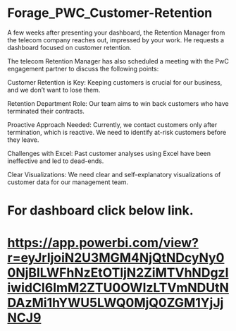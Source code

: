 # Forage_PWC_Customer-Retention
  A few weeks after presenting your dashboard, the Retention Manager from the telecom company reaches out, impressed by your work. He requests a dashboard focused on customer 
  retention.
  
  The telecom Retention Manager has also scheduled a meeting with the PwC engagement partner to discuss the following points:

  Customer Retention is Key: Keeping customers is crucial for our business, and we don’t want to lose them.

  Retention Department Role: Our team aims to win back customers who have terminated their contracts.

  Proactive Approach Needed: Currently, we contact customers only after termination, which is reactive. We need to identify at-risk customers before they leave.

  Challenges with Excel: Past customer analyses using Excel have been ineffective and led to dead-ends.

  Clear Visualizations: We need clear and self-explanatory visualizations of customer data for our management team.
# For dashboard click below link.
# https://app.powerbi.com/view?r=eyJrIjoiN2U3MGM4NjQtNDcyNy00NjBlLWFhNzEtOTljN2ZiMTVhNDgzIiwidCI6ImM2ZTU0OWIzLTVmNDUtNDAzMi1hYWU5LWQ0MjQ0ZGM1YjJjNCJ9
